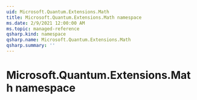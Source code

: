 ```yaml
---
uid: Microsoft.Quantum.Extensions.Math
title: Microsoft.Quantum.Extensions.Math namespace
ms.date: 2/9/2021 12:00:00 AM
ms.topic: managed-reference
qsharp.kind: namespace
qsharp.name: Microsoft.Quantum.Extensions.Math
qsharp.summary: ''
---
```


# Microsoft.Quantum.Extensions.Math namespace



